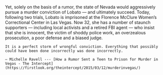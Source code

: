 Yet, solely on the basis of a rumor, the state of Nevada would aggressively pursue a murder conviction of Lobato — and ultimately succeed. Today, following two trials, Lobato is imprisoned at the Florence McClure Women’s Correctional Center in Las Vegas. Now 32, she has a number of staunch supporters — including local activists and a retired FBI agent — who insist that she is innocent, the victim of shoddy police work, an overzealous prosecution, a poor defense and a biased judge.



    It is a perfect storm of wrongful conviction. Everything that possibly could have been done incorrectly was done incorrectly.

    – Michelle Ravell --- [How a Rumor Sent a Teen to Prison for Murder in Vegas - The Intercept](https://firstlook.org/theintercept/2015/03/12/murderinvegas/)

